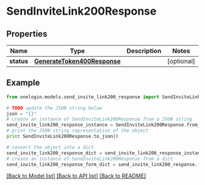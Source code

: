 # SendInviteLink200Response


## Properties
Name | Type | Description | Notes
------------ | ------------- | ------------- | -------------
**status** | [**GenerateToken400Response**](GenerateToken400Response.md) |  | [optional] 

## Example

```python
from onelogin.models.send_invite_link200_response import SendInviteLink200Response

# TODO update the JSON string below
json = "{}"
# create an instance of SendInviteLink200Response from a JSON string
send_invite_link200_response_instance = SendInviteLink200Response.from_json(json)
# print the JSON string representation of the object
print SendInviteLink200Response.to_json()

# convert the object into a dict
send_invite_link200_response_dict = send_invite_link200_response_instance.to_dict()
# create an instance of SendInviteLink200Response from a dict
send_invite_link200_response_form_dict = send_invite_link200_response.from_dict(send_invite_link200_response_dict)
```
[[Back to Model list]](../README.md#documentation-for-models) [[Back to API list]](../README.md#documentation-for-api-endpoints) [[Back to README]](../README.md)


